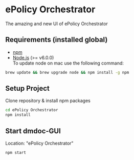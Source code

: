 # ePolicy Orchestrator

The amazing and new UI of ePolicy Orchestrator

## Requirements (installed global)
* [npm](https://www.npmjs.com/)
* [Node.js](http://nodejs.org/) (>= v6.0.0)  
To update node on mac use the following command:
```sh
brew update && brew upgrade node && npm install -g npm
```

## Setup Project
Clone repository & install npm packages  
```sh
cd ePolicy Orchestrator
npm install
```


## Start dmdoc-GUI
Location: "ePolicy Orchestrator"
```sh
npm start
```
